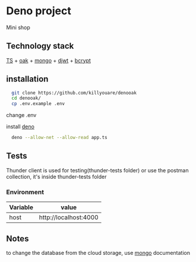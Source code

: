 # Deno project

Mini shop

## Technology stack

 [TS](https://www.typescriptlang.org/) + [oak](https://deno.land/x/oak) +  [mongo](https://deno.land/x/mongo) + [djwt](https://deno.land/x/djwt) + [bcrypt](https://deno.land/x/bcrypt)

## installation

```bash
  git clone https://github.com/killyouare/denooak
  cd denooak/
  cp .env.example .env
```
change .env

install [deno](https://deno.land/) 
```bash
  deno --allow-net --allow-read app.ts
```

## Tests

Thunder client is used for testing(thunder-tests folder) or use the postman collection, it's inside thunder-tests folder

### Environment
Variable | value
------ | ------
host   | http://localhost:4000  

## Notes

to change the database from the cloud storage, use [mongo](https://deno.land/x/mongo) documentation


